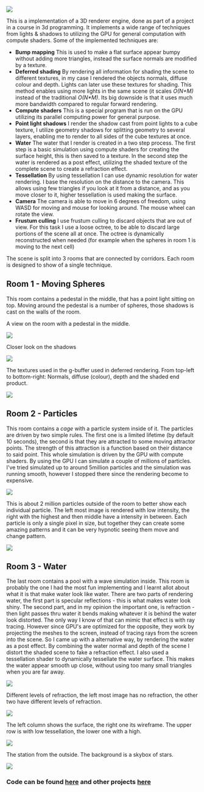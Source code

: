
[![](../dv1542_preview.png)](../dv1542_preview.png)

This is a implementation of a 3D renderer engine, done as part of a project in a course in 3d programming. It implements a wide range of techniques from lights & shadows to utilizing the GPU for general computation with compute shaders. Some of the implemented techniques are:

* __Bump mapping__
  This is used to make a flat surface appear bumpy without adding more triangles, instead the surface normals are modified by a texture.
* __Deferred shading__
  By rendering all information for shading the scene to different textures, in my case I rendered the objects normals, diffuse colour and depth. Lights can later use these textures for shading. This method enables using more lights in the same scene (it scales _O(N+M)_ instead of the traditional _O(N*M)_. Its big downside is that it uses much more bandwidth compared to regular forward rendering.
* __Compute shaders__
  This is a special program that is run on the GPU utilizing its parallel computing power for general purpose.
* __Point light shadows__
  I render the shadow cast from point lights to a cube texture, I utilize geometry shadows for splitting geometry to several layers, enabling me to render to all sides of the cube textures at once.
* __Water__
  The water that I render is created in a two step process. The first step is a basic simulation using compute shaders for creating the surface height, this is then saved to a texture. In the second step the water is rendered as a post effect, utilizing the shaded texture of the complete scene to create a refraction effect.
* __Tessellation__
  By using tessellation I can use dynamic resolution for water rendering. I base the resolution on the distance to the camera. This allows using few triangles if you look at it from a distance, and as you move closer to it, higher tessellation is used making the surface.
* __Camera__
  The camera is able to move in 6 degrees of freedom, using WASD for moving and mouse for looking around. The mouse wheel can rotate the view.
* __Frustum culling__
  I use frustum culling to discard objects that are out of view. For this task I use a loose octree, to be able to discard large portions of the scene all at once. The octree is dynamically reconstructed when needed (for example when the spheres in room 1 is moving to the next cell)

The scene is split into 3 rooms that are connected by corridors. Each room is designed to show of a single technique.

## Room 1 - Moving Spheres
This room contains a pedestal in the middle, that has a point light sitting on top. Moving around the pedestal is a number of spheres, those shadows is cast on the walls of the room.

A view on the room with a pedestal in the middle.

[![](shadow_room.png)](shadow_room.png)

Closer look on the shadows

[![](shadows2.png)](shadows2.png)

The textures used in the g-buffer used in deferred rendering. From top-left to bottom-right:
Normals, diffuse (colour), depth and the shaded end product.

[![](defered.png)](defered.png)

## Room 2 - Particles
This room contains a *cage* with a particle system inside of it. The particles are driven by two simple rules. The first one is a limited lifetime (by default 10 seconds), the second is that they are attracted to some moving attractor points. The strength of this attraction is a function based on their distance to said point. This whole simulation is driven by the GPU with compute shaders. By using the GPU I can simulate a couple of millions of particles. I've tried simulated up to around 5million particles and the simulation was running smooth, however I stopped there since the rendering become to expensive.

[![](particle_room.png)](particle_room.png)

This is about 2 million particles outside of the room to better show each individual particle. The left most image is rendered with low intensity, the right with the highest and then middle have a intensity in between. Each particle is only a single pixel in size, but together they can create some amazing patterns and it can be very hypnotic seeing them move and change pattern.

[![](particles.png)](particles.png)

## Room 3 - Water
The last room contains a pool with a wave simulation inside. This room is probably the one I had the most fun implementing and I learnt allot about what it is that make water look like water. There are two parts of rendering water, the first part is specular reflections - this is what makes water look shiny. The second part, and in my opinion the important one, is refraction - then light passes thru water it bends making whatever it is behind the water look distorted.
The only way I know of that can mimic that effect is with ray tracing. However since GPU's are optimized for the opposite, they work by projecting the meshes to the screen, instead of tracing rays from the screen into the scene. So I came up with a alternative way, by rendering the water as a post effect. By combining the water normal and depth of the scene I distort the shaded scene to fake a refraction effect.
I also used a tessellation shader to dynamically tessellate the water surface. This makes the water appear smooth up close, without using too many small triangles when you are far away.

[![](water_room.png)](water_room.png)

Different levels of refraction, the left most image has no refraction, the other two have different levels of refraction.

[![](refraction.png)](refraction.png)

The left column shows the surface, the right one its wireframe. The upper row is with low tessellation, the lower one with a high.

[![](tess.png)](tess.png)

The station from the outside. The background is a skybox of stars.

[![](space.png)](space.png)


### Code can be found [here](//github.com/Visse/dv1542_project) and other projects [here](../index.md)
